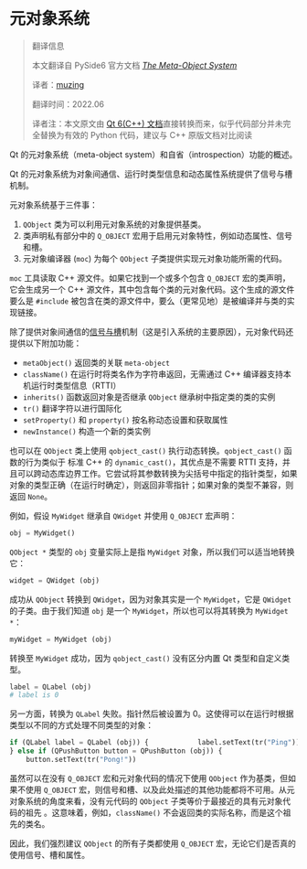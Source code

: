 # 元对象系统

> 翻译信息
>
> 本文翻译自 PySide6 官方文档 *[The Meta-Object System](https://doc.qt.io/qtforpython/overviews/metaobjects.html)*
>
> 译者：[muzing](https://muzing.top/about/)
>
> 翻译时间：2022.06
>
> 译者注：本文原文由 [Qt 6(C++) 文档](https://doc.qt.io/qt-6/metaobjects.html)直接转换而来，似乎代码部分并未完全替换为有效的 Python 代码，建议与 C++ 原版文档对比阅读

Qt 的元对象系统（meta-object system）和自省（introspection）功能的概述。

Qt 的元对象系统为对象间通信、运行时类型信息和动态属性系统提供了信号与槽机制。

元对象系统基于三件事：

1. `QObject` 类为可以利用元对象系统的对象提供基类。
2. 类声明私有部分中的 `Q_OBJECT` 宏用于启用元对象特性，例如动态属性、信号和槽。
3. 元对象编译器 (`moc`) 为每个 `QObject` 子类提供实现元对象功能所需的代码。

`moc` 工具读取 C++ 源文件。如果它找到一个或多个包含 `Q_OBJECT` 宏的类声明，它会生成另一个 C++ 源文件，其中包含每个类的元对象代码。这个生成的源文件要么是 `#include` 被包含在类的源文件中，要么（更常见地）是被编译并与类的实现链接。

除了提供对象间通信的[信号与槽](https://doc.qt.io/qtforpython/overviews/signalsandslots.html#signals-slots)机制（这是引入系统的主要原因），元对象代码还提供以下附加功能：

- `metaObject()` 返回类的关联 `meta-object`
- `className()` 在运行时将类名作为字符串返回，无需通过 C++ 编译器支持本机运行时类型信息（RTTI）
- `inherits()` 函数返回对象是否继承 `QObject` 继承树中指定类的类的实例
- `tr()` 翻译字符以进行国际化
- `setProperty()` 和 `property()` 按名称动态设置和获取属性
- `newInstance()` 构造一个新的类实例

也可以在 `QObject` 类上使用 `qobject_cast()` 执行动态转换。`qobject_cast()` 函数的行为类似于 标准 C++ 的 `dynamic_cast()`，其优点是不需要 RTTI 支持，并且可以跨动态库边界工作。它尝试将其参数转换为尖括号中指定的指针类型，如果对象的类型正确（在运行时确定），则返回非零指针；如果对象的类型不兼容，则返回 `None`。

例如，假设 `MyWidget` 继承自 `QWidget` 并使用 `Q_OBJECT` 宏声明：

```python
obj = MyWidget()
```

`QObject *` 类型的 `obj` 变量实际上是指 `MyWidget` 对象，所以我们可以适当地转换它：

```python
widget = QWidget (obj)
```

成功从 `QObject` 转换到 `QWidget`，因为对象其实是一个 `MyWidget`，它是 `QWidget` 的子类。由于我们知道 `obj` 是一个 `MyWidget`，所以也可以将其转换为 `MyWidget *`：

```python
myWidget = MyWidget (obj)
```

转换至 `MyWidget` 成功，因为 `qobject_cast()` 没有区分内置 Qt 类型和自定义类型。

```python
label = QLabel (obj)
# label is 0
```

另一方面，转换为 `QLabel` 失败。指针然后被设置为 0。这使得可以在运行时根据类型以不同的方式处理不同类型的对象：

```python
if (QLabel label = QLabel (obj)) {            label.setText(tr("Ping"))
} else if (QPushButton button = QPushButton (obj)) {
    button.setText(tr("Pong!"))
```

虽然可以在没有 `Q_OBJECT` 宏和元对象代码的情况下使用 `QObject` 作为基类，但如果不使用 `Q_OBJECT` 宏，则信号和槽、以及此处描述的其他功能都将不可用。从元对象系统的角度来看，没有元代码的 `QObject` 子类等价于最接近的具有元对象代码的祖先 。这意味着，例如，`className()` 不会返回类的实际名称，而是这个祖先的类名。

因此，我们强烈建议 `QObject` 的所有子类都使用 `Q_OBJECT` 宏，无论它们是否真的使用信号、槽和属性。
